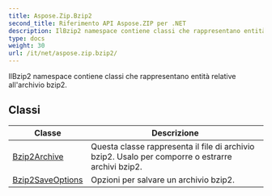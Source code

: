 ```yaml
---
title: Aspose.Zip.Bzip2
second_title: Riferimento API Aspose.ZIP per .NET
description: IlBzip2 namespace contiene classi che rappresentano entità relative allarchivio bzip2.
type: docs
weight: 30
url: /it/net/aspose.zip.bzip2/
---
```

IlBzip2 namespace contiene classi che rappresentano entità relative all'archivio bzip2.

## Classi

| Classe | Descrizione |
| --- | --- |
| [Bzip2Archive](./bzip2archive/) | Questa classe rappresenta il file di archivio bzip2. Usalo per comporre o estrarre archivi bzip2. |
| [Bzip2SaveOptions](./bzip2saveoptions/) | Opzioni per salvare un archivio bzip2. |


